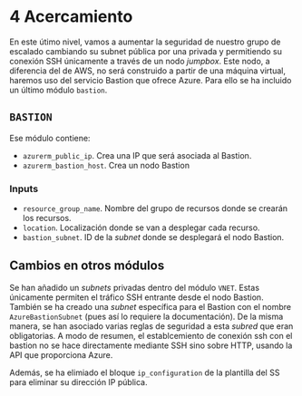 # 4 Acercamiento
En este útimo nivel, vamos a aumentar la seguridad de nuestro grupo de escalado cambiando su subnet pública por una privada y permitiendo su conexión SSH únicamente a través de un nodo *jumpbox*. Este nodo, a diferencia del de AWS, no será construido a partir de una máquina virtual, haremos uso del servicio Bastion que ofrece Azure. Para ello se ha incluido un último módulo `bastion`.

## `BASTION`
Ese módulo contiene:
* `azurerm_public_ip`. Crea una IP que será asociada al Bastion.
* `azurerm_bastion_host`. Crea un nodo Bastion
### Inputs
* `resource_group_name`. Nombre del grupo de recursos donde se crearán los recursos.
* `location`. Localización donde se van a desplegar cada recurso.
* `bastion_subnet`. ID de la *subnet* donde se desplegará el nodo Bastion.

## Cambios en otros módulos
Se han añadido un *subnets* privadas dentro del módulo `VNET`. Estas únicamente permiten el tráfico SSH entrante desde el nodo Bastion.
También se ha creado una *subnet* específica para el Bastion con el nombre `AzureBastionSubnet` (pues así lo requiere la documentación). De la misma manera, se han asociado varias reglas de seguridad a esta *subred* que eran obligatorias. A modo de resumen, el establcemiento de conexión ssh con el bastion no se hace directamente mediante SSH sino sobre HTTP, usando la API que proporciona Azure.

Además, se ha elimiado el bloque `ip_configuration` de la plantilla del SS para eliminar su dirección IP pública.